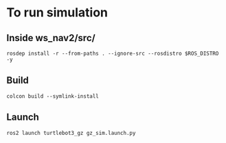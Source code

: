 # To run simulation 

## Inside ws_nav2/src/

```
rosdep install -r --from-paths . --ignore-src --rosdistro $ROS_DISTRO -y
```

## Build

```
colcon build --symlink-install
```

## Launch
```
ros2 launch turtlebot3_gz gz_sim.launch.py 
```
